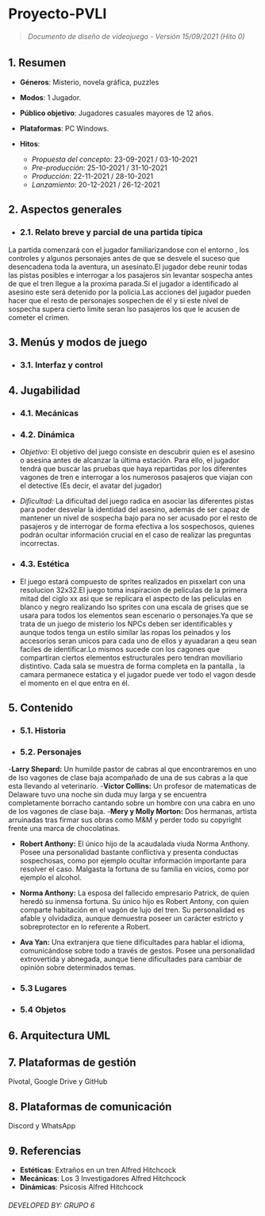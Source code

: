 # Proyecto-PVLI 
> ###### Documento de diseño de videojuego - Versión 15/09/2021 (Hito 0)

## 1. Resumen ##

- **Géneros**: Misterio, novela gráfica, puzzles

- **Modos**: 1 Jugador.
- **Público objetivo**: Jugadores casuales mayores de 12 años.
- **Plataformas**: PC Windows.
- **Hitos**:
  
  + _Propuesta del concepto_: 23-09-2021 / 03-10-2021
  + _Pre-producción_: 25-10-2021 / 31-10-2021
  + _Producción_: 22-11-2021 / 28-10-2021
  + _Lanzamiento_: 20-12-2021 / 26-12-2021
  
## 2. Aspectos generales ##

- ### 2.1. Relato breve y parcial de una partida típica ###
La partida comenzará con el jugador familiarizandose con el entorno , los controles y algunos personajes antes de que se desvele el suceso que desencadena toda la aventura, un asesinato.El jugador debe reunir todas las pistas posibles e interrogar a los pasajeros sin levantar sospecha antes de que el tren llegue a la proxima parada.Si el jugador a identificado al asesino este será detenido por la policia.Las acciones del jugador pueden hacer que el resto de personajes sospechen de él y si este nivel de sospecha supera cierto limite seran lso pasajeros los que le acusen de cometer el crimen.

## 3. Menús y modos de juego ##

- ### 3.1. Interfaz y control ###

## 4. Jugabilidad ##

- ### 4.1. Mecánicas ###

- ### 4.2. Dinámica ###

+ _Objetivo:_ El objetivo del juego consiste en descubrir quien es el asesino o asesina antes de alcanzar la última estación. Para ello, el jugador tendrá que buscar las pruebas que haya repartidas por los diferentes vagones de tren e interrogar a los numerosos pasajeros que viajan con el detective (Es decir, el avatar del jugador) 

+ _Dificultad:_ La dificultad del juego radica en asociar las diferentes pistas para poder desvelar la identidad del asesino, además de ser capaz de mantener un nivel de sospecha bajo para no ser acusado por el resto de pasajeros y de interrogar de forma efectiva a los sospechosos, quienes podrán ocultar información crucial en el caso de realizar las preguntas incorrectas.   

- ### 4.3. Estética ###
- El juego estará compuesto de sprites realizados en pisxelart con una resolucion 32x32.El juego toma inspiracion de peliculas  de la primera mitad del ciglo xx asi que se replicara el aspecto de las peliculas en blanco y negro realizando lso sprites con una  escala de  grises que  se usara para todos los  elementos sean escenario o personajes.Ya que se trata de un juego de  misterio los NPCs deben ser identificables y aunque todos tenga un estilo similar las ropas los peinados y los  accesorios seran unicos para cada uno de ellos y ayuadaran a qeu sean faciles de identificar.Lo mismos sucede con los cagones que compartiran ciertos elementos estructurales pero tendran moviliario distintivo.
Cada sala se muestra de forma completa en la pantalla , la camara permanece estatica y el jugador puede ver todo el vagon desde el momento en el que entra en él. 

## 5. Contenido ##

- ### 5.1. Historia ###

- ### 5.2. Personajes ###
-**Larry Shepard:** Un humilde pastor de cabras al que encontraremos en uno de lso vagones de clase baja acompañado de una de sus cabras a la que esta llevando al veterinario.
-**Victor Collins:** Un profesor de matematicas de Delaware tuvo una noche sin duda muy larga y se encuentra completamente borracho cantando sobre un hombre con una cabra en uno de los vagones  de clase baja.
-**Mery y Molly Morton:** Dos hermanas, artista arruinadas tras firmar sus obras como M&M y perder todo su copyright frente una marca de chocolatinas.
- **Robert Anthony:** El único hijo de la acaudalada viuda Norma Anthony. Posee una personalidad bastante conflictiva y presenta conductas sospechosas, como por ejemplo ocultar información importante para resolver el caso. Malgasta la fortuna de su familia en vicios, como por ejemplo el alcohol. 

- **Norma Anthony:** La esposa del fallecido empresario Patrick, de quien heredó su inmensa fortuna. Su único hijo es Robert Antony, con quien comparte habitación en el vagón de lujo del tren. Su personalidad es afable y olvidadiza, aunque demuestra poseer un carácter estricto y sobreprotector en lo referente a Robert.

- **Ava Yan:** Una extranjera que tiene dificultades para hablar el idioma, comunicándose sobre todo a través de gestos. Posee una personalidad extrovertida y abnegada, aunque tiene dificultades para cambiar de opinión sobre determinados temas.    

- ### 5.3 Lugares ###

- ### 5.4 Objetos ###

## 6. Arquitectura UML ##

## 7. Plataformas de gestión ##
Pivotal, Google Drive y GitHub

## 8. Plataformas de comunicación ##
Discord y WhatsApp

## 9. Referencias ##



* **Estéticas**: 
Extraños en un tren Alfred Hitchcock
* **Mecánicas**:
Los 3 Investigadores  Alfred Hitchcock
* **Dinámicas**:
Psicosis Alfred Hitchcock

###### DEVELOPED BY: GRUPO 6
